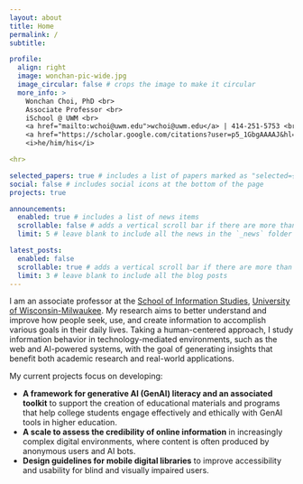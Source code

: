 ```yaml
---
layout: about
title: Home
permalink: /
subtitle: 

profile:
  align: right
  image: wonchan-pic-wide.jpg
  image_circular: false # crops the image to make it circular
  more_info: >
    Wonchan Choi, PhD <br>
    Associate Professor <br>
    iSchool @ UWM <br>
    <a href="mailto:wchoi@uwm.edu">wchoi@uwm.edu</a> | 414-251-5753 <br>
    <a href="https://scholar.google.com/citations?user=p5_1GbgAAAAJ&hl=en">Google Scholar</a><br>
    <i>he/him/his</i> 

<hr>

selected_papers: true # includes a list of papers marked as "selected={true}"
social: false # includes social icons at the bottom of the page
projects: true

announcements:
  enabled: true # includes a list of news items
  scrollable: false # adds a vertical scroll bar if there are more than 3 news items
  limit: 5 # leave blank to include all the news in the `_news` folder

latest_posts:
  enabled: false
  scrollable: true # adds a vertical scroll bar if there are more than 3 new posts items
  limit: 3 # leave blank to include all the blog posts
---
```


I am an associate professor at the [School of Information Studies](https://uwm.edu/informationstudies/), [University of Wisconsin-Milwaukee](https://uwm.edu/). My research aims to better understand and improve how people seek, use, and create information to accomplish various goals in their daily lives. Taking a human-centered approach, I study information behavior in technology-mediated environments, such as the web and AI-powered systems, with the goal of generating insights that benefit both academic research and real-world applications.

My current projects focus on developing:

* **A framework for generative AI (GenAI) literacy and an associated toolkit** to support the creation of educational materials and programs that help college students engage effectively and ethically with GenAI tools in higher education.
* **A scale to assess the credibility of online information** in increasingly complex digital environments, where content is often produced by anonymous users and AI bots.
* **Design guidelines for mobile digital libraries** to improve accessibility and usability for blind and visually impaired users.

